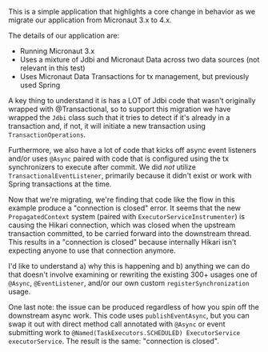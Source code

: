 This is a simple application that highlights a core change in behavior as we migrate our application from Micronaut 3.x
to 4.x.

The details of our application are:

- Running Micronaut 3.x
- Uses a mixture of Jdbi and Micronaut Data across two data sources (not relevant in this test)
- Uses Micronaut Data Transactions for tx management, but previously used Spring

A key thing to understand it is has a LOT of Jdbi code that wasn't originally wrapped with @Transactional, so to support
this migration we have wrapped the `Jdbi` class such that it tries to detect if it's already in a transaction and, if 
not, it will initiate a new transaction using `TransactionOperations`.

Furthermore, we also have a lot of code that kicks off async event listeners and/or uses `@Async` paired with code that
is configured using the tx synchronizers to execute after commit. We did _not_ utilize `TransactionalEventListener`,
primarily because it didn't exist or work with Spring transactions at the time.

Now that we're migrating, we're finding that code like the flow in this example produce a "connection is closed" error.
It seems that the new `PropagatedContext` system (paired with `ExecutorServiceInstrumenter`) is causing the Hikari 
connection, which was closed when the upstream transaction committed, to be carried forward into the downstream thread.
This results in a "connection is closed" because internally Hikari isn't expecting anyone to use that connection anymore.

I'd like to understand a) why this is happening and b) anything we can do that doesn't involve examining or rewriting 
the existing 300+ usages one of `@Async`, `@EventListener`, and/or our own custom `registerSynchronization` usage.

One last note: the issue can be produced regardless of how you spin off the downstream async work. This code uses
`publishEventAsync`, but you can swap it out with direct method call annotated with `@Async` or event submitting work
to `@Named(TaskExecutors.SCHEDULED) ExecutorService executorService`. The result is the same: "connection is closed".